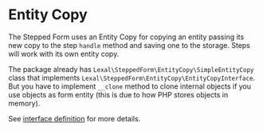 # Entity Copy

The Stepped Form uses an Entity Copy for copying an entity passing its new
copy to the step `handle` method and saving one to the storage. Steps will
work with its own entity copy.

The package already has `Lexal\SteppedForm\EntityCopy\SimpleEntityCopy`
class that implements `Lexal\SteppedForm\EntityCopy\EntityCopyInterface`. But
you have to implement `__clone` method to clone internal objects if you use
objects as form entity (this is due to how PHP stores objects in memory).

See [interface definition](../src/EntityCopy/EntityCopyInterface.php)
for more details.
